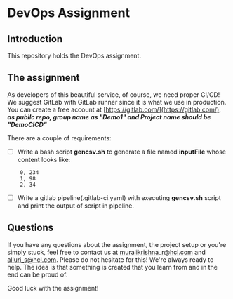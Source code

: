 # DevOps Assignment

## Introduction
This repository holds the DevOps assignment. 

## The assignment
As developers of this beautiful service, of course, we need proper CI/CD! We suggest GitLab with GitLab runner since it is what we use in production. You can create a free account at [https://gitlab.com/](https://gitlab.com/). _**as pubilc repo, group name as "Demo1" and Project name should be "DemoCICD"**_

There are a couple of requirements:
- [ ] Write a bash script **gencsv.sh** to generate a file named **inputFile** whose content looks like:
```
    0, 234
    1, 98
    2, 34
```
- [ ] Write a gitlab pipeline(.gitlab-ci.yaml) with executing **gencsv.sh** script and print the output of script in pipeline.

## Questions
If you have any questions about the assignment, the project setup or you're simply stuck, feel free to contact us at <a href='mailto:muralikrishna_r@hcl.com'>muralikrishna_r@hcl.com</a> and <a href='mailto:alluri_s@hcl.com'>alluri_s@hcl.com</a>. Please do not hesitate for this! We're always ready to help. The idea is that something is created that you learn from and in the end can be proud of.

Good luck with the assignment!
